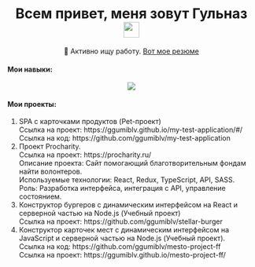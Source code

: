 <h1 align="center">Всем привет, меня зовут Гульназ</h> 
<img src="https://github.com/blackcater/blackcater/raw/main/images/Hi.gif" height="32"/></h1>





<p align="center">
  🔭 Активно ищу работу. <a href="https://hh.ru/resume/01147acbff0da13de40039ed1f554d4e30786b" target="_blank">Вот мое резюме</a>
</p>


<h4>Мои навыки:</h4>
<p align="center">
  <a href="https://skillicons.dev">
    <img src="https://skillicons.dev/icons?i=github,js,html,css,typescript,react,redux,postman" />
  </a>
</p>

<h4>Мои проекты:</h4>
<ol>
<li>SPA с карточками продуктов (Pet-проект) </br>
Ссылка на проект: https://ggumiblv.github.io/my-test-application/#/ </br>
Ссылка на код: https://github.com/ggumiblv/my-test-application
</li>

<li>Проект Procharity. </br>
Ссылка на проект: https://procharity.ru/</br>
Описание проекта: Сайт помогающий благотворительным фондам найти волонтеров. </br>
Используемые технологии: React, Redux, TypeScript, API, SASS.</br>
Роль: Разработка интерфейса, интеграция с API, управление состоянием.
</li>

<li>Конструктор бургеров с динамическим интерфейсом на React и серверной частью на Node.js (Учебный проект) </br>
Ссылка на проект: https://github.com/ggumiblv/stellar-burger </li>

<li>Конструктор карточек мест с динамическим интерфейсом на JavaScript и серверной частью на Node.js (Учебный проект).</br>
Ссылка на код: https://github.com/ggumiblv/mesto-project-ff </br>
Ссылка на проект: https://ggumiblv.github.io/mesto-project-ff/
</li>
</ol>



